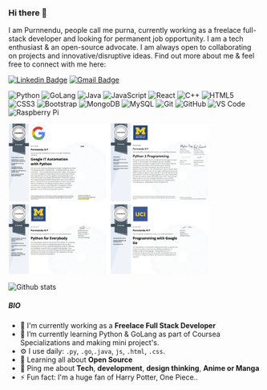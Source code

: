 ### Hi there 👋

I am Purnnendu, people call me purna, currently working as a freelace full-stack developer and looking for permanent job opportunity. I am a tech enthusiast & an open-source advocate. I am always open to collaborating on projects and innovative/disruptive ideas. Find out more about me & feel free to connect with me here:

[![Linkedin Badge](https://img.shields.io/badge/-Purnnendu-blue?style=flat-square&logo=Linkedin&logoColor=white&link=https://www.linkedin.com/in/purnnendu/)](https://www.linkedin.com/in/purnnendu/)
[![Gmail Badge](https://img.shields.io/badge/-purnnendu.1695@gmail.com-c14438?style=flat-square&logo=Gmail&logoColor=white&link=mailto:purnnendu.1695@gmail.com)](mailto:purnnendu.1695@gmail.com)

![Python](https://img.shields.io/badge/-Python-black?style=flat-square&logo=Python)
![GoLang](https://img.shields.io/badge/-GoLang-black?style=flat-square&logo=.GoLang)
![Java](https://img.shields.io/badge/-java-E34A86?style=flat-square&logo=java)
![JavaScript](https://img.shields.io/badge/-JavaScript-%23F7DF1C?style=flat-square&logo=javascript&logoColor=000000&labelColor=%23F7DF1C&color=%23FFCE5A)
![React](https://img.shields.io/badge/-React-%23282C34?style=flat-square&logo=react)
![C++](https://img.shields.io/badge/-C++-00599C?style=flat-square&logo=c)
![HTML5](https://img.shields.io/badge/-HTML5-E34F26?style=flat-square&logo=html5&logoColor=white)
![CSS3](https://img.shields.io/badge/-CSS3-1572B6?style=flat-square&logo=css3)
![Bootstrap](https://img.shields.io/badge/-Bootstrap-563D7C?style=flat-square&logo=bootstrap)
![MongoDB](https://img.shields.io/badge/-MongoDB-black?style=flat-square&logo=mongodb)
![MySQL](https://img.shields.io/badge/-MySQL-black?style=flat-square&logo=mysql)
![Git](https://img.shields.io/badge/-Git-%23F05032?style=flat-square&logo=git&logoColor=%23ffffff)
![GitHub](https://img.shields.io/badge/-GitHub-181717?style=flat-square&logo=github)
![VS Code](https://img.shields.io/badge/-VSCode-%23007ACC?style=flat-square&logo=visual-studio-code)
![Raspberry Pi](https://img.shields.io/badge/-Raspberry%20Pi-C51A4A?style=flat-square&logo=Raspberry-Pi)


<div align="">
<img width="400" height="300" src="https://raw.githubusercontent.com/purnnendu/purnnendu/master/assets/Cert.png"/>
</div>

<!--
**purnnendu/purnnendu** is a ✨ _special_ ✨ repository because its `README.md` (this file) appears on your GitHub profile.
Here are some ideas to get you started:

- 🔭 I’m currently working on ...
- 🌱 I’m currently learning ...
- 👯 I’m looking to collaborate on ...
- 🤔 I’m looking for help with ...
- 💬 Ask me about ...
- 📫 How to reach me: ...
- 😄 Pronouns: ...
- ⚡ Fun fact: ...
-->


![Github stats](https://github-readme-stats.vercel.app/api?username=purnnendu)

##### BIO

- 🏢 I'm currently working as a **Freelace Full Stack Developer**
- 🌱 I’m currently learning Python & GoLang as part of Coursea Specializations and making mini project's.
- ⚙️ I use daily: `.py`, `.go`,`.java`, `js`, `.html`, `.css`.
- 🌱 Learning all about **Open Source**
- 💬 Ping me about **Tech**, **development**, **design thinking**, **Anime or Manga**
- ⚡️ Fun fact: I'm a huge fan of Harry Potter, One Piece..
